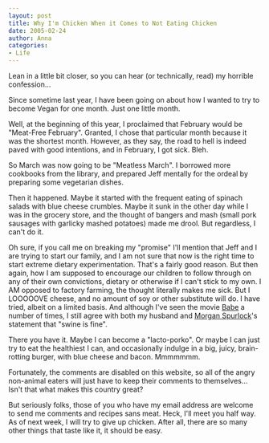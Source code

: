 ```yaml
---
layout: post
title: Why I'm Chicken When it Comes to Not Eating Chicken
date: 2005-02-24
author: Anna
categories:
- Life
---
```


Lean in a little bit closer, so you can hear (or technically, read) my horrible confession...

Since sometime last year, I have been going on about how I wanted to try to become Vegan for one month. Just one little month.

Well, at the beginning of this year, I proclaimed that February would be "Meat-Free February". Granted, I chose that particular month because it was the shortest month. However, as they say, the road to hell is indeed paved with good intentions, and in February, I got sick. Bleh.

So March was now going to be "Meatless March". I borrowed more cookbooks from the library, and prepared Jeff mentally for the ordeal by preparing some vegetarian dishes.

Then it happened. Maybe it started with the frequent eating of spinach salads with blue cheese crumbles. Maybe it sunk in the other day while I was in the grocery store, and the thought of bangers and mash (small pork sausages with garlicky mashed potatoes) made me drool. But regardless, I can't do it.

Oh sure, if you call me on breaking my "promise" I'll mention that Jeff and I are trying to start our family, and I am not sure that now is the right time to start extreme dietary experimentation. That's a fairly good reason. But then again, how I am supposed to encourage our children to follow through on any of their own convictions, dietary or otherwise if I can't stick to my own. I AM opposed to factory farming, the thought literally makes me sick. But I LOOOOOVE cheese, and no amount of soy or other substitute will do. I have tried, albeit on a limited basis. And although I've seen the movie [Babe][1] a number of times, I still agree with both my husband and [Morgan Spurlock][2]'s statement that "swine is fine".

There you have it. Maybe I can become a "lacto-porko". Or maybe I can just try to eat the healthiest I can, and occasionally indulge in a big, juicy, brain-rotting burger, with blue cheese and bacon. Mmmmmmm.

Fortunately, the comments are disabled on this website, so all of the angry non-animal eaters will just have to keep their comments to themselves... Isn't that what makes this country great?

But seriously folks, those of you who have my email address are welcome to send me comments and recipes sans meat. Heck, I'll meet you half way. As of next week, I will try to give up chicken. After all, there are so many other things that taste like it, it should be easy.

   [1]: http://www.imdb.com/title/tt0112431/?fr=c2l0ZT1kZnxteD0yMHxzZz0xfGxtPTUwMHx0dD1vbnxmYj11fHBuPTB8cT1CYWJlfGh0bWw9MXxubT1vbg__;fc=1;ft=102;fm=1
   [2]: http://www.supersizeme.com

